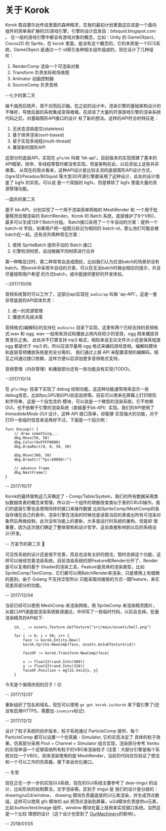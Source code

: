 # 关于 Korok

Korok 取自塞尔达传说里面的森林精灵，在我的最初计划里面这应该是一个面向组件的简单易扩展的2D游戏引擎，引擎的设计启发自：bitsquid.blogspot.com 。
在一般的游戏引擎中都会有游戏对象的概念，比如：Unity 的 GameObject，Cocos2D 的 Sprite，在 korok 里面，是没有这个概念的，它的本质是一个ECS系统，GameObject
是通过一个 id索引各种相关组件组成的，现在设计了几种组件：

1. RenderComp 渲染一个可渲染对象
2. Transform  负责坐标和场景图
3. Animator   动画控制器
3. SourceComp 负责音频

--七夕的第二天

操千曲而后晓声，观千剑而后识器。在之前的设计中，渲染引擎的基础架构设计的不够好，导致后面的系统集成变得艰难。在阅读了大量的开源游戏引擎的渲染系统代码之后，对基础图形API接口的设计
有了新的想法。这样的API符合的特征是：

1. 无状态渲染提交(stateless)
2. 基于排序渲染(sort-based)
3. 易于实现多线程(multi-thread)
4. 兼容新的图形API

这部分的底层API，实现在 `gfx/bk` 叫做 'bk-api'。目前版本的实现搭建了基本的API框架，排序，多线程等暂时都没有实现。但是架构在此，以后添加上这些并非难事。
从现在的观点看来，这种API设计是比较主流的底层图形API设计方式，Ogre3D/Paradox/BitSquid 等大型3D开源引擎都采用了这种设计，此处的设计借鉴了 bgfx 的实现，可以说
是一个简版的 bgfx，但是移除了 bgfx 里面大量的资源管理功能。


--国庆的第二天

基于 bk-API，分别实现了一个用于渲染简单网格的 MeshRender 和 一个用于批量精灵纹理渲染的 BatchRender。Korok 的 Batch 系统，底层维护了8个VBO，最多可以生成128个Batch分组。
Batch接口采用了一个半自动的方案：提供一个 batch-id 字段，如果用户把一组图元标记为相同的 batch-id，那么他们可能会被batch在一起。还有另外两种常见方案：

1. 使用 SpriteBatch 提供手动的 Batch 接口
2. 引擎检测材质，自动根据不同材质进行合并

第一种略显过时，第二种常常会造成困扰，比如我们认为应该batch的场景却没有batch。而korok中采用半自动的方案，可以在无法batch时做出相应的提示，并且尽量按照用户希望
的方式batch，或许能提供更好的开发体验。

--2017/10/06

音频系统暂时可以工作了，这部分api实现在 `audio/ap` 叫做 'ap-API'。这是一套非常底层的API具体负责：

1. 统一的资源管理
2. 播放优先级决策

音频格式(编解码)的支持在 `audio/xx` 目录下实现，这里有两个已经支持的音频格式:wav 和 ogg. wav 一般用来测试和播放占用内存较少的音效，ogg 用来播放背景音乐之类。
此处并不打算支持 mp3 格式，相较来说无论文件大小还是保真程度 ogg 都是优于 mp3 的，所以应该尽量用 ogg 格式来编码游戏音频。编解码模块和底层音频播放系统是完全分离的，
我们通过上层 API 来配置音频的编解码，相互之间通过接口依赖，这样方便以后添加更多音频格式支持。

音频管理（内存管理）和播放部分还有一些功能没有实现(TODO)。

--2017/10/14

在 `gfx/dbg/` 目录下实现了 debug 绘制功能，这这种功能通常用来显示一些debug信息，比如fps,GPU和GPU状态监控等。目前可以用来在屏幕上打印矩形和字符串，这是一个自包含的
模块，可以说是一个微型的渲染系统，它不依赖GUI，也不依赖于引擎的渲染系统（直接基于bk-API）实现。我们的API使用了 *ImmediateMode GUI* 设计，这种 API 接口简单，却能够
实现强大的功能，对于打印一些临时信息来说再好不过，下面是一个段示例：

```
func OnLoop() {
	// draw something...
	dbg.Move(50, 50)
	dbg.Color(0xFFFF0000)
	dbg.DrawRect(0, 0, 50, 50)

	dbg.Move(300, 50)
	dbg.DrawStr("fps:60000!!")

	// advance frame
	dbg.NextFrame()
}
```
-- 2017/10/17

Korok的最终架构这几天确定了 - Comp/Table/System，我们的所有数据采用类似数据库表的概念来管理，所以对一个组件的增删改查类似于表的CRUD操作。我们的底层引擎也会使用同样的接口来操作数据
比如SpriteComp/MeshComp的各自存储在自己的表中。渲染引擎在渲染的时候也是读取当前的表查出所有可渲染对象然后再做绘制。此次没有功能上的更新，大多是运行时系统的重构，但是却
很重要，因为这次我们确定了整体架构和设计哲学，这会直接影响到以后的系统设计/开发。

-- 万圣节的第二天 🎃

可见性系统的设计还是很不完善，而且也没有太好的想法，暂时去掉这个功能，这样可以继续完善渲染系统。目前渲染系统的把Feature和Render分开了，Render是可以复用的基于
Shader的渲染工具，Feature是具体的渲染类型，比如SpriteComp/TextComp.. 它们都可以用BatchRender来渲染，只是使用上有细微的差别。由于 Golang 不支持泛型所以
只能采取间接层的方式--既Feature，来实现差异部分的功能。

-- 2017/12/04

当前已经可以使用 MeshComp 来渲染网格，用 SpriteComp 来渲染精灵图片，从接口API道底层渲染系统联调通过。中间写了一些临时代码，以后会去掉。批量渲染精灵的API如下:

```
    id, _ := assets.Texture.GetTexture("src/main/assets/ball.png")

	for i := 0; i < 50; i++ {
		face := korok.Entity.New()
		korok.Sprite.NewComp(face, assets.AsSubTexture(id))

		faceXF := korok.Transform.NewComp(face)

		x := float32(rand.Intn(480))
		y := float32(rand.Intn(320))
		faceXF.Position = mgl32.Vec2{x, y}
	}
```
今天是个值得庆祝的日子！😊

-- 2017/12/07

重新组织了包名和域名，现在可以使用 `go get korok.io/korok` 来下载引擎了(还没有启用HTTPS，需要加`-insecure`标记).

-- 2017/12/12

设计了粒子系统的初步版本，粒子系统通过 ParticleComp 提供，每个 ParticleComp 都可以设置一个仿真器 - Simulator, 它的实现决定了
具体的粒子效果。仿真部分采用 Pool + Channel + Simulator 组合实现，渲染部分参考 Xenko 的实现申请一个足够容纳所有粒子的VBO来渲染粒子
(注意：大部分引擎是每个系统对应一个VBO)，具体渲染使用的是 MeshRender，当前的代码仅仅验证了想法和一个可以工作的仿真器，接下来会优化接口。

-- 冬至

现在正在一步一步的实现GUI系统，现在的GUI系统主要参考了 dear-imgui 的设计，比如形状的绘制算法，文字渲染等。区别于 imgui 是
我们的设计是分层的：drawing/ui2d/window， drawing 模块负责最底层的UI元素渲染，并生成顶点数组，这样可以使用 gfx 模块的 api
把顶点渲染到屏幕，ui2d模块负责提供ui元素，比如:button/text/image 组件，window 模块在最上层用来实现窗口系统。当然这是一个比较
理想的设计（这个设计也受到了 [OurMachinery](http://ourmachinery.com/)的影响）。

-- 2018/01/05


